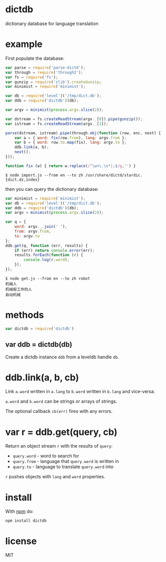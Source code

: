 # dictdb

dictionary database for language translation

# example

First populate the database:

``` js
var parse = require('parse-dictd');
var through = require('through2');
var fs = require('fs');
var gunzip = require('zlib').createGunzip;
var minimist = require('minimist');

var db = require('level')('/tmp/dict.db');
var ddb = require('dictdb')(db);

var argv = minimist(process.argv.slice(2));

var dstream = fs.createReadStream(argv._[0]).pipe(gunzip());
var istream = fs.createReadStream(argv._[1]);

parse(dstream, istream).pipe(through.obj(function (row, enc, next) {
    var a = { word: fix(row.from), lang: argv.from };
    var b = { word: row.to.map(fix), lang: argv.to };
    ddb.link(a, b);
    next();
}));

function fix (w) { return w.replace(/^\w+\.\s*|;$/g,'') }
```

```
$ node import.js --from en --to zh /usr/share/dictd/stardic.{dict.dz,index}
```

then you can query the dictionary database:

``` js
var minimist = require('minimist');
var db = require('level')('/tmp/dict.db');
var ddb = require('dictdb')(db);
var argv = minimist(process.argv.slice(2));

var q = {
    word: argv._.join(' '),
    from: argv.from,
    to: argv.to
};
ddb.get(q, function (err, results) {
    if (err) return console.error(err);
    results.forEach(function (r) {
        console.log(r.word);
    });
});
```

```
$ node get.js --from en --to zh robot
机械人
机械般工作的人
自动机械
```

# methods

``` js
var dictdb = require('dictdb')
```

## var ddb = dictdb(db)

Create a dictdb instance `ddb` from a leveldb handle `db`.

# ddb.link(a, b, cb)

Link `a.word` written in `a.lang` to `b.word` written in `b.lang` and
vice-versa.

`a.word` and `b.word` can be strings or arrays of strings.

The optional callback `cb(err)` fires with any errors.

# var r = ddb.get(query, cb)

Return an object stream `r` with the results of `query`:

* `query.word` - word to search for
* `query.from` - language that `query.word` is written in
* `query.to` - language to translate `query.word` into

`r` pushes objects with `lang` and `word` properties.

# install

With [npm](https://npmjs.org) do:

```
npm install dictdb
```

# license

MIT
